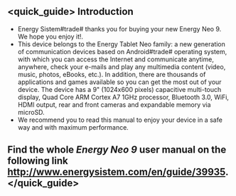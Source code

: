 ## <quick_guide> Introduction

* Energy Sistem#trade# thanks you for buying your new Energy Neo 9. We hope you enjoy it!.
* This device belongs to the Energy Tablet Neo family:  a new generation of communication devices based on Android#trade# operating system, with which you can access the Internet and communicate anytime, anywhere, check your e-mails and play any multimedia content (video, music, photos, eBooks, etc.).
In addition, there are thousands of applications and games available so you can get the most out of your device.
The device has a 9" (1024x600 pixels) capacitive multi-touch display, Quad Core ARM Cortex A7 1GHz processor, Bluetooth 3.0, WiFi, HDMI output, rear and front cameras and expandable memory via microSD.
* We recommend you to read this manual to enjoy your device in a safe way and with maximum performance.

## <unique> Find the whole *Energy Neo 9* user manual on the following link   http://www.energysistem.com/en/guide/39935. </unique> </quick_guide>
